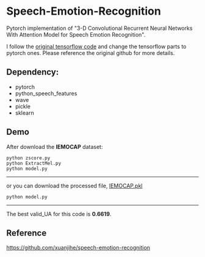# Speech-Emotion-Recognition

Pytorch implementation of "3-D Convolutional Recurrent Neural Networks With Attention Model for Speech Emotion Recognition".

I follow the [original tensorflow code](https://github.com/xuanjihe/speech-emotion-recognition) and change the tensorflow parts to pytorch ones. Please reference the original github for more details.


## Dependency:

* pytorch
* python_speech_features
* wave
* pickle
* sklearn

## Demo

After download the **IEMOCAP** dataset:

```
python zscore.py
python ExtractMel.py
python model.py
```
---

or you can download the processed file, [IEMOCAP.pkl](https://drive.google.com/file/d/18bYKQEjrWB8opvV-eEIuncAwOCLvTG8v/view?usp=sharing)

```
python model.py
```
---

The best valid_UA for this code is **0.6619**.

## Reference

https://github.com/xuanjihe/speech-emotion-recognition

